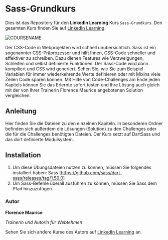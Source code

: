 # Sass-Grundkurs

Dies ist das Repository für den **LinkedIn Learning** Kurs `Sass-Grundkurs`. Den gesamten Kurs finden Sie auf [LinkedIn Learning][lil-course-url].

![COURSENAME][lil-thumbnail-url] 

Der CSS-Code in Webprojekten wird schnell unübersichtlich. Sass ist ein sogenannter CSS-Präprozessor und hilft Ihnen, CSS-Code schneller und effektiver zu schreiben. Dazu dienen Features wie Verzweigungen, Schleifen und selbst definierte Funktionen. Der Sass-Code wird dann kompiliert und CSS wird generiert. Sehen Sie, wie Sie zum Beispiel Variablen für immer wiederkehrende Werte definieren oder mit Mixins viele Zeilen Code sparen können. Mit Hilfe von Code-Challenges am Ende jeden Kapitels können Sie das Erlernte sofort testen und Ihre Lösung auch gleich mit der von Ihrer Trainerin Florence Maurice angebotenen Solution vergleichen.

## Anleitung

Hier finden Sie die Dateien zu den einzelnen Kapiteln. In besonderen Ordner befinden sich außerdem die Lösungen (Solution) zu den Challenges oder die für die Challenges benötigten Dateien.
Der Kurs setzt auf DartSass und das dort definierte Modulsystem.


## Installation

1. Um diese Übungsdateien nutzen zu können, müssen Sie folgendes installiert haben:
  Sass    [https://github.com/sass/dart-sass/releases/tag/1.50.0]
2.  Um Sass-Befehle überall ausführen zu können, müssen Sie Sass dem Pfad hinzuzufügen.

### Autor

**Florence Maurice**

_Trainerin und Autorin für Webtehmen_

Sehen Sie sich andere Kurse des Autors auf [LinkedIn Learning](https://www.linkedin.com/learning/instructors/florence-maurice) an.

[0]: # (Replace these placeholder URLs with actual course URLs)
[lil-course-url]: https://www.linkedin.com/learning/sass-grundkurs
[lil-thumbnail-url]: https://media-exp1.licdn.com/dms/image/C4E0DAQHQOaAzK2dM0A/learning-public-crop_675_1200/0/1657776268468?e=1658818800&v=beta&t=lAU_u6fqwOXJ-HOXwrTeN3sxPZ624SWLfAlEg2f3L9w

[1]: # (End of DE-Instruction ###############################################################################################)

